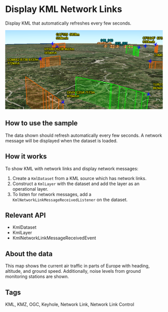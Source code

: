 # Display KML Network Links

Display KML that automatically refreshes every few seconds.

![](DisplayKMLNetworkLinks.png)

## How to use the sample

The data shown should refresh automatically every few seconds. A network message will be displayed when the dataset is loaded.

## How it works

To show KML with network links and display network messages:

1.  Create a `KmlDataset` from a KML source which has network links.
2.  Construct a `KmlLayer` with the dataset and add the layer as an operational layer.
3.  To listen for network messages, add a `KmlNetworkLinkMessageReceivedListener` on the dataset.

## Relevant API

*   KmlDataset
*   KmlLayer
*   KmlNetworkLinkMessageReceivedEvent

## About the data

This map shows the current air traffic in parts of Europe with heading, altitude, and ground speed. Additionally, noise levels from ground monitoring stations are shown.

## Tags

KML, KMZ, OGC, Keyhole, Network Link, Network Link Control